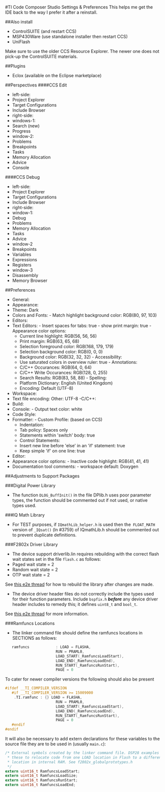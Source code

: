 #TI Code Composer Studio Settings & Preferences
This helps me get the IDE back to the way I prefer it after a reinstall.

##Also install
 - ControlSUITE (and restart CCS)
 - MSP430Ware (use standalone installer then restart CCS)
 - UniFlash
 
Make sure to use the older CCS Resource Explorer. The newer one does not pick-up
the ControlSUITE materials.

##Plugins
 - Eclox (available on the Eclipse marketplace)

##Perspectives
####CCS Edit
 - left-side:
  - Project Explorer
  - Target Configurations
  - Include Browser
 - right-side:
  - windows-1:
   - Search (new)
   - Progress
  - window-2:
   - Problems
   - Breakpoints
   - Tasks
   - Memory Allocation
   - Advice
   - Console
  
####CCS Debug
 - left-side:
  - Project Explorer
  - Target Configurations
  - Include Browser
 - right-side:
  - window-1:
   - Debug
   - Problems
   - Memory Allocation
   - Tasks
   - Advice
  - window-2
   - Breakpoints
   - Variables
   - Expressions
   - Registers
  - window-3
   - Disassembly
   - Memory Browser
    
##Preferences
 - General:
  - Appearance:
   - Theme: Dark
   - Colors and Fonts:
	- Match highlight background color: RGB(80, 97, 103)
  - Editors:
   - Text Editors:
    - Insert spaces for tabs: true
	- show print margin: true
    - Appearance color options:
	 - Current line highlight: RGB(56, 56, 56)
	 - Print margin: RGB(63, 65, 68)
	 - Selection foreground color: RGB(168, 179, 179)
	 - Selection background color: RGB(0, 0, 0)
	 - Background color: RGB(32, 32, 32)
	- Accessibility:
	 - Use saturated colors in overview ruler: true
	- Annotations:
	 - C/C++ Occurances: RGB(64, 0, 64)
	 - C/C++ Write Occurances: RGB(128, 0, 255)
	 - Search Results: RGB(83, 58, 88)
	- Spelling:
	 - Platform Dictionary: English (United Kingdom)
	 - Encoding: Default (UTF-8)
  - Workspace:
   - Text file encoding: Other: UTF-8
 -C/C++:
  - Build:
   - Console:
    - Output text color: white
  - Code Style:
   - Formatter:
    - Custom Profile: (based on CCS)
	 - Indentation:
	  - Tab policy: Spaces only
	  - Statements within 'switch' body: true
	 - Control Statements:
	  - Insert new line before 'else' in an 'if' statement: true
	  - Keep simple 'if' on one line: true
  - Editor:
   - Appearance color options:
    - Inactive code highlight: RGB(41, 41, 41)
   - Documentation tool comments:
    - workspace default: Doxygen

##Adjustments to Support Packages

###Digital Power Library
 - The function `DLOG_BuffInit()` in the file DPlib.h uses poor parameter types,
 the function should be commented out if not used, or native types used.
 
###IQ Math Library
 - For TEST purposes, if `IQmathLib_helper.h` is used then the` FLOAT_MATH` 
 version of `_IQsat()` (ln #3759) of IQmathLib.h should be commented out to prevent duplicate definitions.

###F2802x Driver Library
 - The device support driverlib.lin requires rebuilding with the correct flash
 wait states set in the file `flash.c` as follows:
  - Paged wait state  = 2
  - Random wait state = 2
  - OTP wait state    = 2
  
  See [this e2e thread](1) for how to rebuild the library after changes are made.
  

 - The device driver header files do not correctly include the types used for 
 their function parameters. Include `bspfix.h` **_before_** any device driver 
 header includes to remedy this; it defines `uint8_t` and `bool_t`. 
 
 See [this e2e thread](2) for more information.
 
 
 ###Ramfuncs Locations
  - The linker command file should define the ramfuncs locations in SECTIONS as 
  follows:
  
  ```C
     ramfuncs            : LOAD = FLASHA,
                         RUN = PRAML0,
                         LOAD_START(_RamfuncsLoadStart),
                         LOAD_END(_RamfuncsLoadEnd),
                         RUN_START(_RamfuncsRunStart),
                         PAGE = 0
  ```
  
  To cater for newer compiler versions the following should also be present
  
  ```C
  #ifdef __TI_COMPILER_VERSION
     #if __TI_COMPILER_VERSION >= 15009000
      .TI.ramfunc : {} LOAD = FLASHA,
                         RUN = PRAML0,
                         LOAD_START(_RamfuncsLoadStart),
                         LOAD_END(_RamfuncsLoadEnd),
                         RUN_START(_RamfuncsRunStart),
                         PAGE = 0
     #endif
  #endif                           
  ```
  
  It will also be necessary to add extern declarations for these variables to 
  the source file they are to be used in (usually `main.c`):
  
  ```C
  /* External symbols created by the linker command file. DSP28 examples will use
   * these to relocate code from one LOAD location in Flash to a different RUN
   * location in internal RAM. See f2802x_globalprototypes.h
   */
  extern uint16_t RamfuncsLoadStart;
  extern uint16_t RamfuncsLoadSize;
  extern uint16_t RamfuncsRunStart;
  extern uint16_t RamfuncsLoadEnd;
  ```

[1]: https://e2e.ti.com/support/microcontrollers/c2000/f/171/t/557285 "e2e thread"
[2]: https://e2e.ti.com/support/microcontrollers/c2000/f/171/t/557285 "e2e thread"
